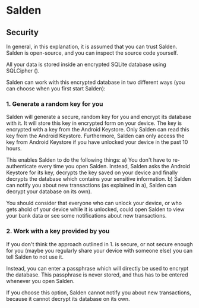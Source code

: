 # Salden

## Security

In general, in this explanation, it is assumed that you can trust Salden. Salden is open-source, and you can inspect the source code yourself.

All your data is stored inside an encrypted SQLite database using SQLCipher ().

Salden can work with this encrypted database in two different ways (you can choose when you first start Salden):
### 1. Generate a random key for you
Salden will generate a secure, random key for you and encrypt its database with it. It will store this key in encrypted form on your device. The key is encrypted with a key from the Android Keystore. Only Salden can read this key from the Android Keystore. Furthermore, Salden can only access the key from Android Keystore if you have unlocked your device in the past 10 hours.

This enables Salden to do the following things:
a) You don't have to re-authenticate every time you open Salden. Instead, Salden asks the Android Keystore for its key, decrypts the key saved on your device and finally decrypts the database which contains your sensitive information.
b) Salden can notify you about new transactions (as explained in a), Salden can decrypt your database on its own).

You should consider that everyone who can unlock your device, or who gets ahold of your device while it is unlocked, could open Salden to view your bank data or see some notifications about new transactions.

### 2. Work with a key provided by you
If you don't think the approach outlined in 1. is secure, or not secure enough for you (maybe you regularly share your device with someone else) you can tell Salden to not use it.

Instead, you can enter a passphrase which will directly be used to encrypt the database. This passphrase is never stored, and thus has to be entered whenever you open Salden. 

If you choose this option, Salden cannot notify you about new transactions, because it cannot decrypt its database on its own.
